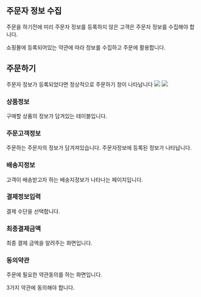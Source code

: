 ## 주문자 정보 수집
주문을 하기전에 미리 주문자 정보를 등록하지 않은 고객은 주문자 정보를 수집해야 합니다.

쇼핑몰에 등록되어있는 약관에 따라 정보를 수집하고 주문에 활용합니다.

## 주문하기

주문자 정보가 등록되었다면 정상적으로 주문하기 창이 나타납니다
![](https://github.com/akasima/xero_commerce/blob/master/screenshot/order02.png)
![](https://github.com/akasima/xero_commerce/blob/master/screenshot/order01.png)

### 상품정보

구매할 상품의 정보가 담겨있는 테이블입니다.

### 주문고객정보

주문하는 주문자의 정보가 담겨져있습니다. 주문자정보에 등록된 정보가 나타납니다.

### 배송지정보

고객이 배송받고자 하는 배송지정보가 나타나는 페이지입니다.

### 결제정보입력

결제 수단을 선택합니다.

### 최종결제금액

최종 결제 금액을 알려주는 화면입니다.

### 동의약관

주문에 필요한 약관동의를 하는 화면입니다.

3가지 약관에 동의해야 합니다.